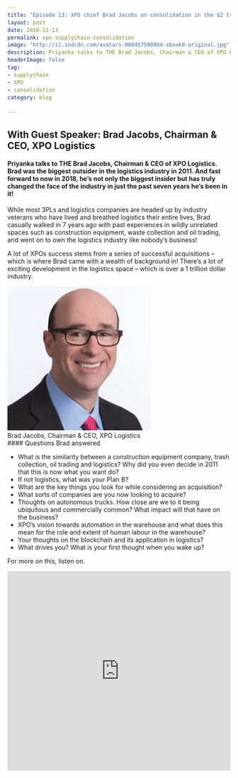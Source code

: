 ```yaml
---
title: "Episode 13: XPO chief Brad Jacobs on consolidation in the $2 trillion logistics industry"
layout: post
date: 2018-11-13
permalink: xpo-supplychain-consolidation
image: "http://i1.sndcdn.com/avatars-000457590984-xbxok8-original.jpg"
description: Priyanka talks to THE Brad Jacobs, Chairman & CEO of XPO Logistics. Brad was the biggest outsider in the logistics industry in 2011. And fast forward to now in 2018, he’s not only the biggest insider but has truly changed the face of the industry in just the past seven years he’s been in it! 
headerImage: false
tag:
- supplychain
- XPO
- consolidation
category: blog

---
```

## With Guest Speaker: Brad Jacobs, Chairman & CEO, XPO Logistics

#### Priyanka talks to THE Brad Jacobs, Chairman & CEO of XPO Logistics. Brad was the biggest outsider in the logistics industry in 2011. And fast forward to now in 2018, he’s not only the biggest insider but has truly changed the face of the industry in just the past seven years he’s been in it! 

While most 3PLs and logistics companies are headed up by industry veterans who have lived and breathed logistics their entire lives, Brad casually walked in 7 years ago with past experiences in wildly unrelated spaces such as construction equipment, waste collection and oil trading, and went on to own the logistics industry like nobody’s business! 

A lot of XPOs success stems from a series of successful acquisitions – which is where Brad came with a wealth of background in! There’s a lot of exciting development in the logistics space – which is over a 1 trillion dollar industry.




<img src= "/assets/images/brad.jpeg" alt="brad" width="325px">
<div class="caption">
    Brad Jacobs, Chairman & CEO, XPO Logistics</div>
#### Questions Brad answered

- What is the similarity between a construction equipment company, trash collection, oil trading and logistics? Why did you even decide in 2011 that this is now what you want do?  
- If not logistics, what was your Plan B?
- What are the key things you look for while considering an acquisition?
- What sorts of companies are you now looking to acquire?
- Thoughts on autonomous trucks. How close are we to it being ubiquitous and commercially common? What impact will that have on the business? 
- XPO’s vision towards automation in the warehouse and what does this mean for the role and extent of human labour in the warehouse?
- Your thoughts on the blockchain and its application in logistics? 
- What drives you? What is your first thought when you wake up?


For more on this, listen on.


<iframe width="100%" height="450" scrolling="no" frameborder="no" allow="autoplay" src="https://w.soundcloud.com/player/?url=https%3A//api.soundcloud.com/tracks/529120656&color=%235ba28e&auto_play=false&hide_related=false&show_comments=true&show_user=true&show_reposts=false&show_teaser=true&visual=true"></iframe>







